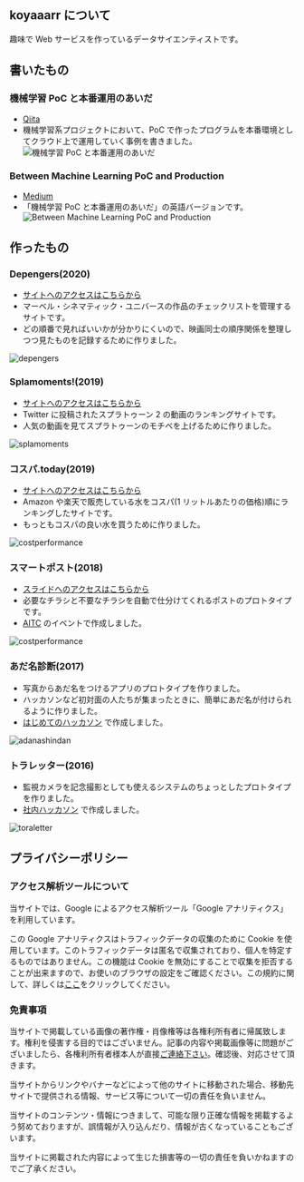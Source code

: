 ## koyaaarr について

趣味で Web サービスを作っているデータサイエンティストです。

## 書いたもの

### 機械学習 PoC と本番運用のあいだ

- [Qiita](https://qiita.com/koyaaarr/items/259ad4f0d574497c5b08)
- 機械学習系プロジェクトにおいて、PoC で作ったプログラムを本番環境としてクラウド上で運用していく事例を書きました。
  ![機械学習 PoC と本番運用のあいだ](https://camo.qiitausercontent.com/82ba511be1b702adf14e6abadc42f1538aaadb11/68747470733a2f2f71696974612d696d6167652d73746f72652e73332e61702d6e6f727468656173742d312e616d617a6f6e6177732e636f6d2f302f3230383736352f33323930633639612d623333342d383432302d346461302d3035623065383733663866612e706e67)

### Between Machine Learning PoC and Production

- [Medium](https://medium.com/swlh/between-machine-learning-poc-and-production-618502abef86)
- 「機械学習 PoC と本番運用のあいだ」の英語バージョンです。
  ![Between Machine Learning PoC and Production](https://miro.medium.com/max/1111/1*RsYYFRUCvRGWQBb8TmSD6g.png)

## 作ったもの

### Depengers(2020)

- [サイトへのアクセスはこちらから](https://depengers.web.app/app 'depengers')
- マーベル・シネマティック・ユニバースの作品のチェックリストを管理するサイトです。
- どの順番で見ればいいかが分かりにくいので、映画同士の順序関係を整理しつつ見たものを記録するために作りました。

![depengers](/image/about_depengers.png)

### Splamoments!(2019)

- [サイトへのアクセスはこちらから](https://splamoments.herokuapp.com 'splamoments')
- Twitter に投稿されたスプラトゥーン 2 の動画のランキングサイトです。
- 人気の動画を見てスプラトゥーンのモチベを上げるために作りました。

![splamoments](/image/about_splamoments.png)

### コスパ.today(2019)

- [サイトへのアクセスはこちらから](https://pororoca.herokuapp.com 'costperformance')
- Amazon や楽天で販売している水をコスパ(1 リットルあたりの価格)順にランキングしたサイトです。
- もっともコスパの良い水を買うために作りました。

![costperformance](/image/about_costperformance.png)

### スマートポスト(2018)

- [スライドへのアクセスはこちらから](https://www.slideshare.net/aitc_jp/20181215-aitc-126317510 'smartpost')
- 必要なチラシと不要なチラシを自動で仕分けてくれるポストのプロトタイプです。
- [AITC](https://aitc.jp/ 'AITC') のイベントで作成しました。

![costperformance](/image/about_smartpost.png)

### あだ名診断(2017)

- 写真からあだ名をつけるアプリのプロトタイプを作りました。
- ハッカソンなど初対面の人たちが集まったときに、簡単にあだ名が付けられるように作りました。
- [はじめてのハッカソン](https://www.facebook.com/hackathon.creator 'はじめてのハッカソン') で作成しました。

![adanashindan](/image/about_adanashindan.png)

### トラレッター(2016)

- 監視カメラを記念撮影としても使えるシステムのちょっとしたプロトタイプを作りました。
- [社内ハッカソン](https://www.facebook.com/watch/?v=1200227013372218 '社内ハッカソン') で作成しました。

![toraletter](/image/about_toraletter.png)

## プライバシーポリシー

### アクセス解析ツールについて

当サイトでは、Google によるアクセス解析ツール「Google アナリティクス」を利用しています。

この Google アナリティクスはトラフィックデータの収集のために Cookie を使用しています。このトラフィックデータは匿名で収集されており、個人を特定するものではありません。この機能は Cookie を無効にすることで収集を拒否することが出来ますので、お使いのブラウザの設定をご確認ください。この規約に関して、詳しくは[ここ](http://www.google.com/analytics/terms/jp.html)をクリックしてください。

### 免責事項

当サイトで掲載している画像の著作権・肖像権等は各権利所有者に帰属致します。権利を侵害する目的ではございません。記事の内容や掲載画像等に問題がございましたら、各権利所有者様本人が直接[ご連絡下さい](https://twitter.com/koyaaarr)。確認後、対応させて頂きます。

当サイトからリンクやバナーなどによって他のサイトに移動された場合、移動先サイトで提供される情報、サービス等について一切の責任を負いません。

当サイトのコンテンツ・情報につきまして、可能な限り正確な情報を掲載するよう努めておりますが、誤情報が入り込んだり、情報が古くなっていることもございます。

当サイトに掲載された内容によって生じた損害等の一切の責任を負いかねますのでご了承ください。
